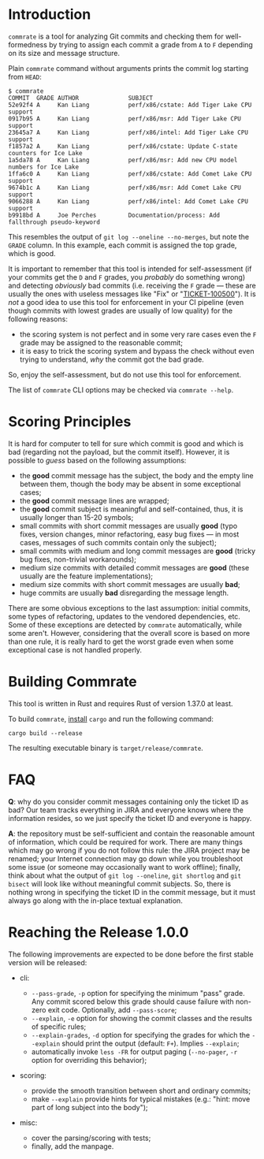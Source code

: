 Introduction
============

`commrate` is a tool for analyzing Git commits and checking them for well-formedness by trying to assign each commit a grade from `A` to `F` depending on its size and message structure.

Plain `commrate` command without arguments prints the commit log starting from `HEAD`:

```
$ commrate
COMMIT  GRADE AUTHOR              SUBJECT
52e92f4 A     Kan Liang           perf/x86/cstate: Add Tiger Lake CPU support
0917b95 A     Kan Liang           perf/x86/msr: Add Tiger Lake CPU support
23645a7 A     Kan Liang           perf/x86/intel: Add Tiger Lake CPU support
f1857a2 A     Kan Liang           perf/x86/cstate: Update C-state counters for Ice Lake
1a5da78 A     Kan Liang           perf/x86/msr: Add new CPU model numbers for Ice Lake
1ffa6c0 A     Kan Liang           perf/x86/cstate: Add Comet Lake CPU support
9674b1c A     Kan Liang           perf/x86/msr: Add Comet Lake CPU support
9066288 A     Kan Liang           perf/x86/intel: Add Comet Lake CPU support
b9918bd A     Joe Perches         Documentation/process: Add fallthrough pseudo-keyword
```

This resembles the output of `git log --oneline --no-merges`, but note the `GRADE` column. In this example, each commit is assigned the top grade, which is good.

It is important to remember that this tool is intended for self-assessment (if your commits get the `D` and `F` grades, you *probably* do something wrong) and detecting *obviously* bad commits (i.e. receiving the `F` grade &mdash; these are usually the ones with useless messages like "Fix" or "[TICKET-100500](#faq)"). It is *not* a good idea to use this tool for enforcement in your CI pipeline (even though commits with lowest grades are usually of low quality) for the following reasons:

* the scoring system is not perfect and in some very rare cases even the `F` grade may be assigned to the reasonable commit;
* it is easy to trick the scoring system and bypass the check without even trying to understand, *why* the commit got the bad grade.

So, enjoy the self-assessment, but do not use this tool for enforcement.

The list of `commrate` CLI options may be checked via `commrate --help`.



Scoring Principles
==================

It is hard for computer to tell for sure which commit is good and which is bad (regarding not the payload, but the commit itself). However, it is possible to _guess_ based on the following assumptions:

* the **good** commit message has the subject, the body and the empty line between them, though the body may be absent in some exceptional cases;
* the **good** commit message lines are wrapped;
* the **good** commit subject is meaningful and self-contained, thus, it is usually longer than 15-20 symbols;
* small commits with short commit messages are usually **good** (typo fixes, version changes, minor refactoring, easy bug fixes &mdash; in most cases, messages of such commits contain only the subject);
* small commits with medium and long commit messages are **good** (tricky bug fixes, non-trivial workarounds);
* medium size commits with detailed commit messages are **good** (these usually are the feature implementations);
* medium size commits with short commit messages are usually **bad**;
* huge commits are usually **bad** disregarding the message length.

There are some obvious exceptions to the last assumption: initial commits, some types of refactoring, updates to the vendored dependencies, etc. Some of these exceptions are detected by `commrate` automatically, while some aren't. However, considering that the overall score is based on more than one rule, it is really hard to get the worst grade even when some exceptional case is not handled properly.




Building Commrate
=================

This tool is written in Rust and requires Rust of version 1.37.0 at least.

To build `commrate`, [install](https://doc.rust-lang.org/cargo/getting-started/installation.html) `cargo` and run the following command:

```
cargo build --release
```

The resulting executable binary is `target/release/commrate`.



FAQ
===

**Q**: why do you consider commit messages containing only the ticket ID as bad? Our team tracks everything in JIRA and everyone knows where the information resides, so we just specify the ticket ID and everyone is happy.

**A**: the repository must be self-sufficient and contain the reasonable amount of information, which could be required for work. There are many things which may go wrong if you do not follow this rule: the JIRA project may be renamed; your Internet connection may go down while you troubleshoot some issue (or someone may occasionally want to work offline); finally, think about what the output of `git log --oneline`, `git shortlog` and `git bisect` will look like without meaningful commit subjects. So, there is nothing wrong in specifying the ticket ID in the commit message, but it must always go along with the in-place textual explanation.



Reaching the Release 1.0.0
==========================

The following improvements are expected to be done before the first stable version will be released:

* cli:
    * `--pass-grade`, `-p` option for specifying the minimum "pass" grade. Any commit scored below this grade should cause failure with non-zero exit code. Optionally, add `--pass-score`;
    * `--explain`, `-e` option for showing the commit classes and the results of specific rules;
    * `--explain-grades`, `-d` option for specifying the grades for which the `--explain` should print the output (default: `F+`). Implies `--explain`;
    * automatically invoke `less -FR` for output paging (`--no-pager`, `-r` option for overriding this behavior);

* scoring:
    * provide the smooth transition between short and ordinary commits;
    * make `--explain` provide hints for typical mistakes (e.g.: "hint: move part of long subject into the body");

* misc:
    * cover the parsing/scoring with tests;
    * finally, add the manpage.
